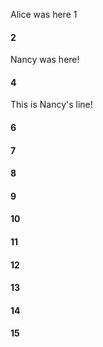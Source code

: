 Alice was here 1
#### 2
Nancy was here!
#### 4
This is Nancy's line!
#### 6
#### 7
#### 8
#### 9
#### 10
#### 11
#### 12
#### 13
#### 14
#### 15
